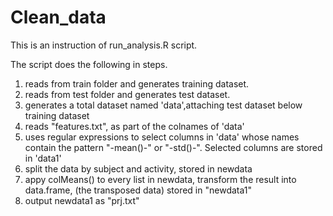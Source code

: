 Clean_data
==========

This is an instruction of run_analysis.R script.

The script does the following in steps.

1. reads from train folder and generates training dataset.
2. reads from test folder and generates test dataset.
3. generates a total dataset named 'data',attaching test dataset below training dataset
4. reads "features.txt", as part of the colnames of 'data'
5. uses regular expressions to select columns in 'data' whose names contain the pattern "-mean()-" or "-std()-". Selected columns are stored in 'data1'
6. split the data by subject and activity, stored in newdata
7. appy colMeans() to every list in newdata, transform the result into data.frame, (the transposed data) stored in "newdata1"
8. output newdata1 as "prj.txt"
